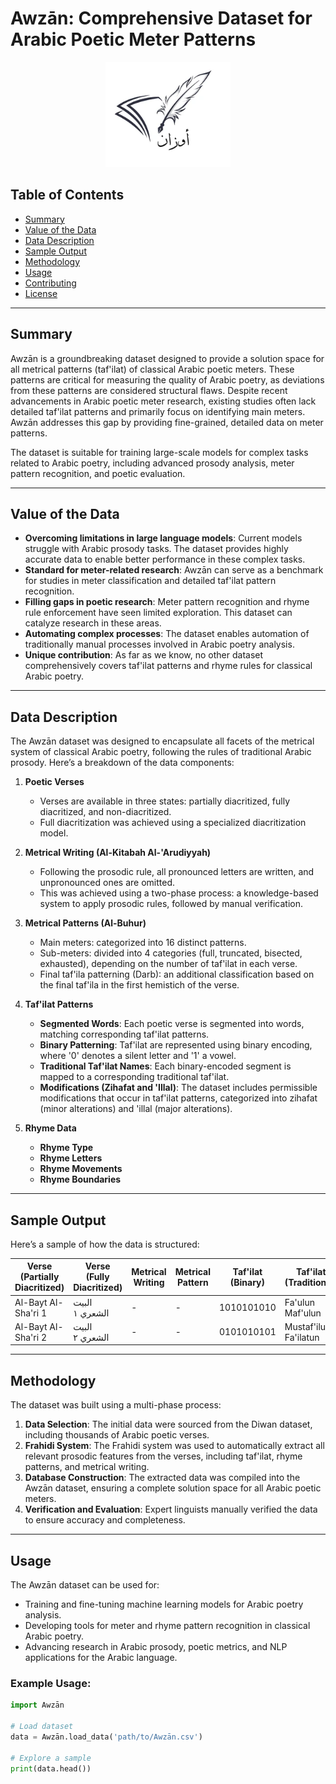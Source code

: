 # Awzān: Comprehensive Dataset for Arabic Poetic Meter Patterns

 <p align="center"> 
 <img src = "https://raw.githubusercontent.com/NoorBayan/Awzan/main/images/AwzanLogo.png" width = "200px"/>
 </p>

## Table of Contents
- [Summary](#summary)
- [Value of the Data](#value-of-the-data)
- [Data Description](#data-description)
- [Sample Output](#sample-output)
- [Methodology](#methodology)
- [Usage](#usage)
- [Contributing](#contributing)
- [License](#license)

---

## Summary
Awzān is a groundbreaking dataset designed to provide a solution space for all metrical patterns (taf'ilat) of classical Arabic poetic meters. These patterns are critical for measuring the quality of Arabic poetry, as deviations from these patterns are considered structural flaws. Despite recent advancements in Arabic poetic meter research, existing studies often lack detailed taf'ilat patterns and primarily focus on identifying main meters. Awzān addresses this gap by providing fine-grained, detailed data on meter patterns.

The dataset is suitable for training large-scale models for complex tasks related to Arabic poetry, including advanced prosody analysis, meter pattern recognition, and poetic evaluation.

---

## Value of the Data
- **Overcoming limitations in large language models**: Current models struggle with Arabic prosody tasks. The dataset provides highly accurate data to enable better performance in these complex tasks.
- **Standard for meter-related research**: Awzān can serve as a benchmark for studies in meter classification and detailed taf'ilat pattern recognition.
- **Filling gaps in poetic research**: Meter pattern recognition and rhyme rule enforcement have seen limited exploration. This dataset can catalyze research in these areas.
- **Automating complex processes**: The dataset enables automation of traditionally manual processes involved in Arabic poetry analysis.
- **Unique contribution**: As far as we know, no other dataset comprehensively covers taf'ilat patterns and rhyme rules for classical Arabic poetry.

---

## Data Description
The Awzān dataset was designed to encapsulate all facets of the metrical system of classical Arabic poetry, following the rules of traditional Arabic prosody. Here’s a breakdown of the data components:

1. **Poetic Verses**
   - Verses are available in three states: partially diacritized, fully diacritized, and non-diacritized.
   - Full diacritization was achieved using a specialized diacritization model.

2. **Metrical Writing (Al-Kitabah Al-'Arudiyyah)**
   - Following the prosodic rule, all pronounced letters are written, and unpronounced ones are omitted. 
   - This was achieved using a two-phase process: a knowledge-based system to apply prosodic rules, followed by manual verification.

3. **Metrical Patterns (Al-Buhur)**
   - Main meters: categorized into 16 distinct patterns.
   - Sub-meters: divided into 4 categories (full, truncated, bisected, exhausted), depending on the number of taf'ilat in each verse.
   - Final taf'ila patterning (Darb): an additional classification based on the final taf'ila in the first hemistich of the verse.

4. **Taf'ilat Patterns**
   - **Segmented Words**: Each poetic verse is segmented into words, matching corresponding taf'ilat patterns.
   - **Binary Patterning**: Taf'ilat are represented using binary encoding, where '0' denotes a silent letter and '1' a vowel.
   - **Traditional Taf'ilat Names**: Each binary-encoded segment is mapped to a corresponding traditional taf'ilat.
   - **Modifications (Zihafat and 'Illal)**: The dataset includes permissible modifications that occur in taf'ilat patterns, categorized into zihafat (minor alterations) and 'illal (major alterations).

5. **Rhyme Data**
   - **Rhyme Type**
   - **Rhyme Letters**
   - **Rhyme Movements**
   - **Rhyme Boundaries**

---

## Sample Output
Here’s a sample of how the data is structured:

| Verse (Partially Diacritized) | Verse (Fully Diacritized) | Metrical Writing | Metrical Pattern | Taf'ilat (Binary) | Taf'ilat (Traditional) | Zihafat | 'Illal | Rhyme | Rhyme Type |
|-------------------------------|---------------------------|------------------|------------------|-------------------|------------------------|---------|--------|-------|------------|
| Al-Bayt Al-Sha'ri 1            | البيت الشعري ١            | -                | -                | 1010101010        | Fa'ulun Maf'ulun       | -       | -      | -     | -          |
| Al-Bayt Al-Sha'ri 2            | البيت الشعري ٢            | -                | -                | 0101010101        | Mustaf'ilun Fa'ilatun  | -       | -      | -     | -          |

---

## Methodology
The dataset was built using a multi-phase process:

1. **Data Selection**: The initial data were sourced from the Diwan dataset, including thousands of Arabic poetic verses.
2. **Frahidi System**: The Frahidi system was used to automatically extract all relevant prosodic features from the verses, including taf'ilat, rhyme patterns, and metrical writing.
3. **Database Construction**: The extracted data was compiled into the Awzān dataset, ensuring a complete solution space for all Arabic poetic meters.
4. **Verification and Evaluation**: Expert linguists manually verified the data to ensure accuracy and completeness.

---

## Usage
The Awzān dataset can be used for:
- Training and fine-tuning machine learning models for Arabic poetry analysis.
- Developing tools for meter and rhyme pattern recognition in classical Arabic poetry.
- Advancing research in Arabic prosody, poetic metrics, and NLP applications for the Arabic language.

### Example Usage:
```python
import Awzān

# Load dataset
data = Awzān.load_data('path/to/Awzān.csv')

# Explore a sample
print(data.head())
